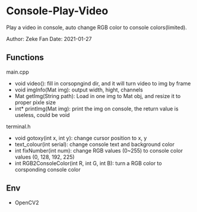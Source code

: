 # Console-Play-Video
Play a video in console, auto change RGB color to console colors(limited).

Author: Zeke Fan
Date: 2021-01-27

## Functions

main.cpp
 - void video(): fill in corsopngind dir, and it will turn video to img by frame
 - void imgInfo(Mat img): output width, hight, channels
 - Mat getImg(String path): Load in one img to Mat obj, and resize it to proper pixle size
 - int* printImg(Mat img): print the img on console, the return value is useless, could be void

terminal.h
 - void gotoxy(int x, int y): change cursor position to x, y
 - text_colour(int serial): change console text and background color
 - int fixNumber(int num): change RGB values (0~255) to console color values (0, 128, 192, 225)
 - int RGB2ConsoleColor(int R, int G, int B): turn a RGB color to corsponding console color

## Env
 - OpenCV2
